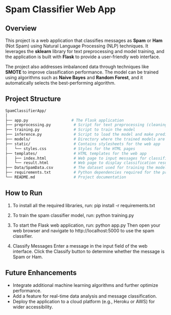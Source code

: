# Spam Classifier Web App

## Overview
This project is a web application that classifies messages as **Spam** or **Ham** (Not Spam) using Natural Language Processing (NLP) techniques. It leverages the **sklearn** library for text preprocessing and model training, and the application is built with **Flask** to provide a user-friendly web interface.

The project also addresses imbalanced data through techniques like **SMOTE** to improve classification performance. The model can be trained using algorithms such as **Naive Bayes** and **Random Forest**, and it automatically selects the best-performing algorithm.

## Project Structure
```bash 
SpamClassifierApp/
│
├── app.py                   # The Flask application
├── preprocessing.py          # Script for text preprocessing (cleaning, tokenization)
├── training.py               # Script to train the model
├── inference.py              # Script to load the model and make predictions
├── models/                   # Directory where the trained models are stored
├── static/                   # Contains stylesheets for the web app
│   └── styles.css            # Styles for the HTML pages
├── templates/                # HTML templates for the web app
│   ├── index.html            # Web page to input messages for classification
│   └── result.html           # Web page to display classification result
├── Data/SpamData.csv         # The dataset used for training the model
├── requirements.txt          # Python dependencies required for the project
└── README.md                 # Project documentation
```
## How to Run
1. To install all the required libraries, run:
   pip install -r requirements.txt

2. To train the spam classifier model, run:
   python training.py

3. To start the Flask web application, run:
   python app.py
   Then open your web browser and navigate to http://localhost:5000 to use the spam classifier.
4. Classify Messages
   Enter a message in the input field of the web interface.
   Click the Classify button to determine whether the message is Spam or Ham.

## Future Enhancements
- Integrate additional machine learning algorithms and further optimize performance.
- Add a feature for real-time data analysis and message classification.
- Deploy the application to a cloud platform (e.g., Heroku or AWS) for wider accessibility.
   
